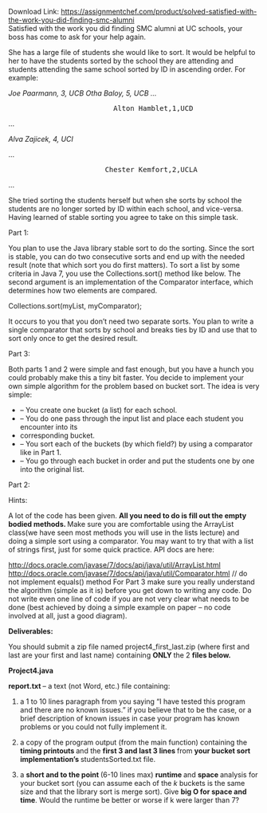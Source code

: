 Download Link: https://assignmentchef.com/product/solved-satisfied-with-the-work-you-did-finding-smc-alumni
<br>
Satisfied with the work you did finding SMC alumni at UC schools, your boss has come to ask for your help again.

She has a large file of students she would like to sort. It would be helpful to her to have the students sorted by the school they are attending and students attending the same school sorted by ID in ascending order. For example:

<em>Joe Paarmann, 3, UCB Otha Baloy, 5, UCB …</em>

<pre class="ql-syntax">                         <span class="hljs-attribute">Alton</span> Hamblet,<span class="hljs-number">1</span>,UCD                         Jessie Merle,<span class="hljs-number">7</span>,UCD                         Lawanda Doell,<span class="hljs-number">9</span>,UCD</pre>

…

<em>Alva Zajicek, 4, UCI</em>

…

<pre class="ql-syntax">                       <span class="hljs-attribute">Chester</span> Kemfort,<span class="hljs-number">2</span>,UCLA                         Alice Mines,<span class="hljs-number">6</span>,UCLA</pre>

…

She tried sorting the students herself but when she sorts by school the students are no longer sorted by ID within each school, and vice-versa. Having learned of stable sorting you agree to take on this simple task.

Part 1:

You plan to use the Java library stable sort to do the sorting. Since the sort is stable, you can do two consecutive sorts and end up with the needed result (note that which sort you do first matters). To sort a list by some criteria in Java 7, you use the Collections.sort() method like below. The second argument is an implementation of the Comparator interface, which determines how two elements are compared.

Collections.sort(myList, myComparator);

It occurs to you that you don’t need two separate sorts. You plan to write a single comparator that sorts by school and breaks ties by ID and use that to sort only once to get the desired result.

Part 3:

Both parts 1 and 2 were simple and fast enough, but you have a hunch you could probably make this a tiny bit faster. You decide to implement your own simple algorithm for the problem based on bucket sort. The idea is very simple:

<ul>

 <li>– You create one bucket (a list) for each school.</li>

 <li>– You do one pass through the input list and place each student you encounter into its</li>

 <li>corresponding bucket.</li>

 <li>– You sort each of the buckets (by which field?) by using a comparator like in Part 1.</li>

 <li>– You go through each bucket in order and put the students one by one into the original list.</li>

</ul>

Part 2:

Hints:

A lot of the code has been given. <strong>All you need to do is fill out the empty bodied methods. </strong>Make sure you are comfortable using the ArrayList class(we have seen most methods you will use in the lists lecture) and doing a simple sort using a comparator. You may want to try that with a list of strings first, just for some quick practice. API docs are here:

http://docs.oracle.com/javase/7/docs/api/java/util/ArrayList.html http://docs.oracle.com/javase/7/docs/api/java/util/Comparator.html // do not implement equals() method For Part 3 make sure you really understand the algorithm (simple as it is) before you get down to writing any code. Do not write even one line of code if you are not very clear what needs to be done (best achieved by doing a simple example on paper – no code involved at all, just a good diagram).

<strong>Deliverables:</strong>

You should submit a zip file named project4_first_last.zip (where first and last are your first and last name) containing <strong>ONLY </strong>the 2 <strong>files below.</strong>

<strong>Project4.java</strong>

<strong>report.txt </strong>– a text (not Word, etc.) file containing:

1) a 1 to 10 lines paragraph from you saying “I have tested this program and there are no known issues.” if you believe that to be the case, or a brief description of known issues in case your program has known problems or you could not fully implement it.

2) a copy of the program output (from the main function) containing the <strong>timing printouts </strong>and the <strong>first 3 and last 3 lines </strong>from <strong>your bucket sort implementation’s </strong>studentsSorted.txt file.

3) a <strong>short and to the point </strong>(6-10 lines max) <strong>runtime </strong>and <strong>space </strong>analysis for your bucket sort (you can assume each of the <em>k </em>buckets is the same size and that the library sort is merge sort). Give <strong>big O for space and time</strong>. Would the runtime be better or worse if k were larger than 7?